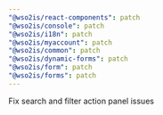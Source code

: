 ```yaml
---
"@wso2is/react-components": patch
"@wso2is/console": patch
"@wso2is/i18n": patch
"@wso2is/myaccount": patch
"@wso2is/common": patch
"@wso2is/dynamic-forms": patch
"@wso2is/form": patch
"@wso2is/forms": patch
---
```


Fix search and filter action panel issues
